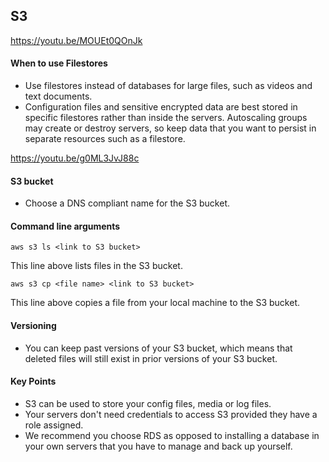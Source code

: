 ## S3

https://youtu.be/MOUEt0QOnJk

#### When to use Filestores

* Use filestores instead of databases for large files, such as videos and text documents.
* Configuration files and sensitive encrypted data are best stored in specific filestores rather than inside the servers. Autoscaling groups may create or destroy servers, so keep data that you want to persist in separate resources such as a filestore.

https://youtu.be/g0ML3JvJ88c

#### S3 bucket

* Choose a DNS compliant name for the S3 bucket.

#### Command line arguments
    
    aws s3 ls <link to S3 bucket> 

This line above lists files in the S3 bucket.
    
    aws s3 cp <file name> <link to S3 bucket> 

This line above copies a file from your local machine to the S3 bucket.

#### Versioning

* You can keep past versions of your S3 bucket, which means that deleted files will still exist in prior versions of your S3 bucket.

#### Key Points

* S3 can be used to store your config files, media or log files.
* Your servers don't need credentials to access S3 provided they have a role assigned.
* We recommend you choose RDS as opposed to installing a database in your own servers that you have to manage and back up yourself.


